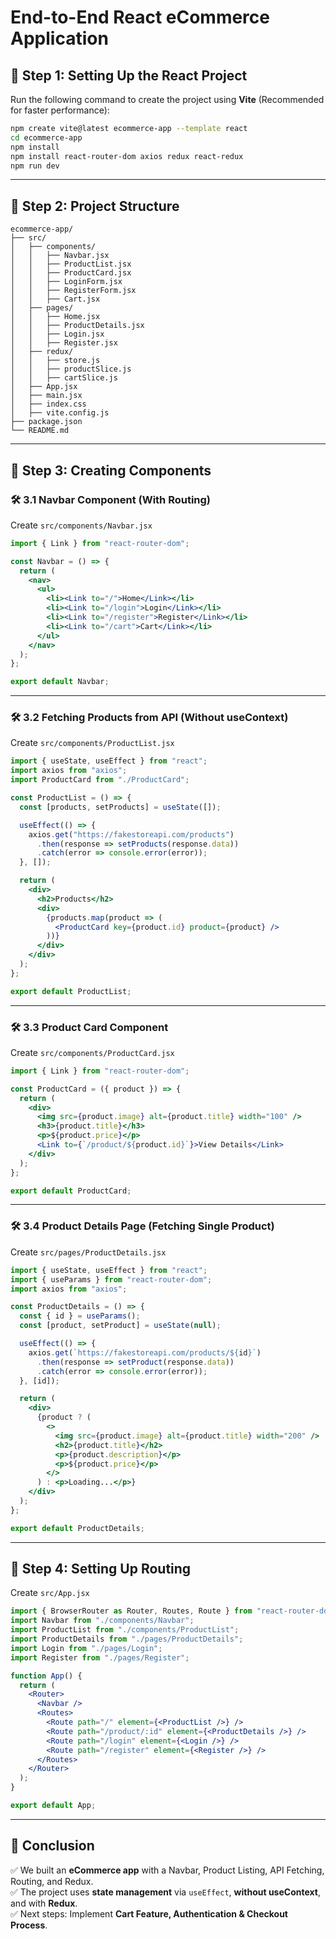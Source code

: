 # **End-to-End React eCommerce Application**

## **📌 Step 1: Setting Up the React Project**
Run the following command to create the project using **Vite** (Recommended for faster performance):
```sh
npm create vite@latest ecommerce-app --template react
cd ecommerce-app
npm install
npm install react-router-dom axios redux react-redux
npm run dev
```

---

## **📌 Step 2: Project Structure**
```
ecommerce-app/
├── src/
│   ├── components/
│   │   ├── Navbar.jsx
│   │   ├── ProductList.jsx
│   │   ├── ProductCard.jsx
│   │   ├── LoginForm.jsx
│   │   ├── RegisterForm.jsx
│   │   ├── Cart.jsx
│   ├── pages/
│   │   ├── Home.jsx
│   │   ├── ProductDetails.jsx
│   │   ├── Login.jsx
│   │   ├── Register.jsx
│   ├── redux/
│   │   ├── store.js
│   │   ├── productSlice.js
│   │   ├── cartSlice.js
│   ├── App.jsx
│   ├── main.jsx
│   ├── index.css
│   ├── vite.config.js
├── package.json
└── README.md
```

---

## **📌 Step 3: Creating Components**

### **🛠 3.1 Navbar Component (With Routing)**
Create `src/components/Navbar.jsx`
```jsx
import { Link } from "react-router-dom";

const Navbar = () => {
  return (
    <nav>
      <ul>
        <li><Link to="/">Home</Link></li>
        <li><Link to="/login">Login</Link></li>
        <li><Link to="/register">Register</Link></li>
        <li><Link to="/cart">Cart</Link></li>
      </ul>
    </nav>
  );
};

export default Navbar;
```

---

### **🛠 3.2 Fetching Products from API (Without useContext)**
Create `src/components/ProductList.jsx`
```jsx
import { useState, useEffect } from "react";
import axios from "axios";
import ProductCard from "./ProductCard";

const ProductList = () => {
  const [products, setProducts] = useState([]);

  useEffect(() => {
    axios.get("https://fakestoreapi.com/products")
      .then(response => setProducts(response.data))
      .catch(error => console.error(error));
  }, []);

  return (
    <div>
      <h2>Products</h2>
      <div>
        {products.map(product => (
          <ProductCard key={product.id} product={product} />
        ))}
      </div>
    </div>
  );
};

export default ProductList;
```

---

### **🛠 3.3 Product Card Component**
Create `src/components/ProductCard.jsx`
```jsx
import { Link } from "react-router-dom";

const ProductCard = ({ product }) => {
  return (
    <div>
      <img src={product.image} alt={product.title} width="100" />
      <h3>{product.title}</h3>
      <p>${product.price}</p>
      <Link to={`/product/${product.id}`}>View Details</Link>
    </div>
  );
};

export default ProductCard;
```

---

### **🛠 3.4 Product Details Page (Fetching Single Product)**
Create `src/pages/ProductDetails.jsx`
```jsx
import { useState, useEffect } from "react";
import { useParams } from "react-router-dom";
import axios from "axios";

const ProductDetails = () => {
  const { id } = useParams();
  const [product, setProduct] = useState(null);

  useEffect(() => {
    axios.get(`https://fakestoreapi.com/products/${id}`)
      .then(response => setProduct(response.data))
      .catch(error => console.error(error));
  }, [id]);

  return (
    <div>
      {product ? (
        <>
          <img src={product.image} alt={product.title} width="200" />
          <h2>{product.title}</h2>
          <p>{product.description}</p>
          <p>${product.price}</p>
        </>
      ) : <p>Loading...</p>}
    </div>
  );
};

export default ProductDetails;
```

---

## **📌 Step 4: Setting Up Routing**
Create `src/App.jsx`
```jsx
import { BrowserRouter as Router, Routes, Route } from "react-router-dom";
import Navbar from "./components/Navbar";
import ProductList from "./components/ProductList";
import ProductDetails from "./pages/ProductDetails";
import Login from "./pages/Login";
import Register from "./pages/Register";

function App() {
  return (
    <Router>
      <Navbar />
      <Routes>
        <Route path="/" element={<ProductList />} />
        <Route path="/product/:id" element={<ProductDetails />} />
        <Route path="/login" element={<Login />} />
        <Route path="/register" element={<Register />} />
      </Routes>
    </Router>
  );
}

export default App;
```

---

## **📌 Conclusion**
✅ We built an **eCommerce app** with a Navbar, Product Listing, API Fetching, Routing, and Redux.  
✅ The project uses **state management** via `useEffect`, **without useContext**, and with **Redux**.  
✅ Next steps: Implement **Cart Feature, Authentication & Checkout Process**.